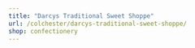 ```yaml
---
title: "Darcys Traditional Sweet Shoppe"
url: /colchester/darcys-traditional-sweet-shoppe/
shop: confectionery
---
```

